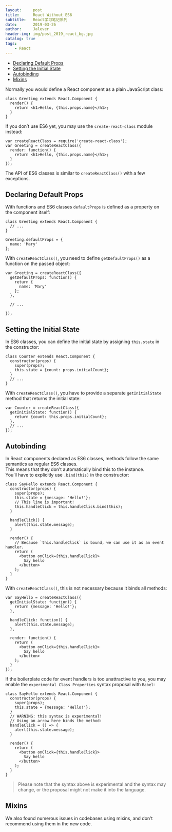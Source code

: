 ```yaml
---
layout:     post
title:      React Without ES6
subtitle:   React学习笔记系列
date:       2019-03-26
author:     Jalever
header-img: img/post_2019_react_bg.jpg
catalog: true
tags:
    - React
---
```


- [Declaring Default Props](#declaring-default-props)
- [Setting the Initial State](#setting-the-initial-state)
- [Autobinding](#autobinding)
- [Mixins](#mixins)

Normally you would define a React component as a plain JavaScript class:
```
class Greeting extends React.Component {
  render() {
    return <h1>Hello, {this.props.name}</h1>;
  }
}
```
If you don’t use ES6 yet, you may use the `create-react-class` module instead:
```
var createReactClass = require('create-react-class');
var Greeting = createReactClass({
  render: function() {
    return <h1>Hello, {this.props.name}</h1>;
  }
});
```
The API of ES6 classes is similar to `createReactClass()` with a few exceptions.

## Declaring Default Props
With functions and ES6 classes `defaultProps` is defined as a property on the component itself:
```
class Greeting extends React.Component {
  // ...
}

Greeting.defaultProps = {
  name: 'Mary'
};
```
With `createReactClass()`, you need to define `getDefaultProps()` as a function on the passed object:
```
var Greeting = createReactClass({
  getDefaultProps: function() {
    return {
      name: 'Mary'
    };
  },

  // ...

});
```

## Setting the Initial State
In ES6 classes, you can define the initial state by assigning `this.state` in the constructor:
```
class Counter extends React.Component {
  constructor(props) {
    super(props);
    this.state = {count: props.initialCount};
  }
  // ...
}
```
With `createReactClass()`, you have to provide a separate `getInitialState` method that returns the initial state:
```
var Counter = createReactClass({
  getInitialState: function() {
    return {count: this.props.initialCount};
  },
  // ...
});
```

## Autobinding
In React components declared as ES6 classes, methods follow the same semantics as regular ES6 classes.<br>
This means that they don’t automatically bind this to the instance.<br> 
You’ll have to explicitly use `.bind(this)` in the constructor:
```
class SayHello extends React.Component {
  constructor(props) {
    super(props);
    this.state = {message: 'Hello!'};
    // This line is important!
    this.handleClick = this.handleClick.bind(this);
  }

  handleClick() {
    alert(this.state.message);
  }

  render() {
    // Because `this.handleClick` is bound, we can use it as an event handler.
    return (
      <button onClick={this.handleClick}>
        Say hello
      </button>
    );
  }
}
```
With `createReactClass()`, this is not necessary because it binds all methods:
```
var SayHello = createReactClass({
  getInitialState: function() {
    return {message: 'Hello!'};
  },

  handleClick: function() {
    alert(this.state.message);
  },

  render: function() {
    return (
      <button onClick={this.handleClick}>
        Say hello
      </button>
    );
  }
});
```
If the boilerplate code for event handlers is too unattractive to you, you may enable the `experimental Class Properties` syntax proposal with `Babel`:
```
class SayHello extends React.Component {
  constructor(props) {
    super(props);
    this.state = {message: 'Hello!'};
  }
  // WARNING: this syntax is experimental!
  // Using an arrow here binds the method:
  handleClick = () => {
    alert(this.state.message);
  }

  render() {
    return (
      <button onClick={this.handleClick}>
        Say hello
      </button>
    );
  }
}
```
> Please note that the syntax above is experimental and the syntax may change, or the proposal might not make it into the language.

## Mixins
We also found numerous issues in codebases using mixins, and don’t recommend using them in the new code.